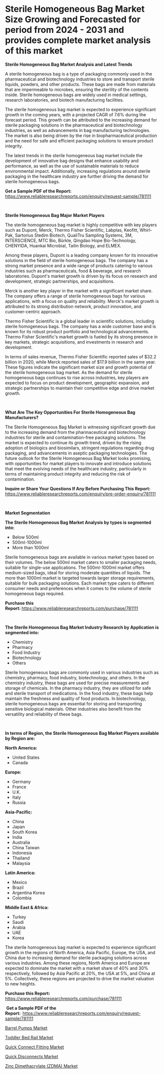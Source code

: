 <p><h1>Sterile Homogeneous Bag Market Size Growing and Forecasted for period from 2024 - 2031 and provides complete market analysis of this market</h1></p><p><strong>Sterile Homogeneous Bag Market Analysis and Latest Trends</strong></p>
<p><p>A sterile homogeneous bag is a type of packaging commonly used in the pharmaceutical and biotechnology industries to store and transport sterile liquids, powders, and other products. These bags are made from materials that are impermeable to microbes, ensuring the sterility of the contents inside. Sterile homogeneous bags are widely used in medical settings, research laboratories, and biotech manufacturing facilities.</p><p>The sterile homogeneous bag market is expected to experience significant growth in the coming years, with a projected CAGR of 7.6% during the forecast period. This growth can be attributed to the increasing demand for sterile packaging solutions in the pharmaceutical and biotechnology industries, as well as advancements in bag manufacturing technologies. The market is also being driven by the rise in biopharmaceutical production and the need for safe and efficient packaging solutions to ensure product integrity.</p><p>The latest trends in the sterile homogeneous bag market include the development of innovative bag designs that enhance usability and performance, as well as the use of sustainable materials to reduce environmental impact. Additionally, increasing regulations around sterile packaging in the healthcare industry are further driving the demand for sterile homogeneous bags.</p></p>
<p><strong>Get a Sample PDF of the Report:&nbsp;</strong> <a href="https://www.reliableresearchreports.com/enquiry/request-sample/781111">https://www.reliableresearchreports.com/enquiry/request-sample/781111</a></p>
<p>&nbsp;</p>
<p><strong>Sterile Homogeneous Bag Major Market Players</strong></p>
<p><p>The sterile homogeneous bag market is highly competitive with key players such as Dupont, Merck, Thermo Fisher Scientific, Labplas, Keofitt, Whirl-Pak, Sartorius Stedim Biotech, QualiTru Sampling Systems, 3M, INTERSCIENCE, MTC Bio, Bürkle, Qingdao Hope Bio-Technology, CHENYIDA, Huankai Microbial, Tailin Biology, and ELMEX.</p><p>Among these players, Dupont is a leading company known for its innovative solutions in the field of sterile homogeneous bags. The company has a strong market presence and a wide range of products catering to various industries such as pharmaceuticals, food & beverage, and research laboratories. Dupont's market growth is driven by its focus on research and development, strategic partnerships, and acquisitions.</p><p>Merck is another key player in the market with a significant market share. The company offers a range of sterile homogeneous bags for various applications, with a focus on quality and reliability. Merck's market growth is attributed to its strong distribution network, product innovation, and customer-centric approach.</p><p>Thermo Fisher Scientific is a global leader in scientific solutions, including sterile homogeneous bags. The company has a wide customer base and is known for its robust product portfolio and technological advancements. Thermo Fisher Scientific's market growth is fueled by its strong presence in key markets, strategic acquisitions, and investments in research and development.</p><p>In terms of sales revenue, Thermo Fisher Scientific reported sales of $32.2 billion in 2020, while Merck reported sales of $17.9 billion in the same year. These figures indicate the significant market size and growth potential of the sterile homogeneous bag market. As the demand for sterile homogeneous bags continues to rise across industries, key players are expected to focus on product development, geographic expansion, and strategic partnerships to maintain their competitive edge and drive market growth.</p></p>
<p>&nbsp;</p>
<p><strong>What Are The Key Opportunities For Sterile Homogeneous Bag Manufacturers?</strong></p>
<p><p>The Sterile Homogeneous Bag Market is witnessing significant growth due to the increasing demand from the pharmaceutical and biotechnology industries for sterile and contamination-free packaging solutions. The market is expected to continue its growth trend, driven by the rising adoption of biologics and biosimilars, stringent regulations regarding drug packaging, and advancements in aseptic packaging technologies. The future outlook for the Sterile Homogeneous Bag Market looks promising, with opportunities for market players to innovate and introduce solutions that meet the evolving needs of the healthcare industry, particularly in terms of maintaining product integrity and reducing the risk of contamination.</p></p>
<p><strong>Inquire or Share Your Questions If Any Before Purchasing This Report:</strong> <a href="https://www.reliableresearchreports.com/enquiry/pre-order-enquiry/781111">https://www.reliableresearchreports.com/enquiry/pre-order-enquiry/781111</a></p>
<p>&nbsp;</p>
<p><strong>Market Segmentation</strong></p>
<p><strong>The Sterile Homogeneous Bag Market Analysis by types is segmented into:</strong></p>
<p><ul><li>Below 500ml</li><li>500ml-1000ml</li><li>More than 1000ml</li></ul></p>
<p><p>Sterile homogeneous bags are available in various market types based on their volumes. The below 500ml market caters to smaller packaging needs, suitable for single-use applications. The 500ml-1000ml market offers medium-sized bags, ideal for storing moderate quantities of liquids. The more than 1000ml market is targeted towards larger storage requirements, suitable for bulk packaging solutions. Each market type caters to different consumer needs and preferences when it comes to the volume of sterile homogeneous bags required.</p></p>
<p><strong>Purchase this Report:&nbsp;</strong><a href="https://www.reliableresearchreports.com/purchase/781111">https://www.reliableresearchreports.com/purchase/781111</a></p>
<p>&nbsp;</p>
<p><strong>The Sterile Homogeneous Bag Market Industry Research by Application is segmented into:</strong></p>
<p><ul><li>Chemistry</li><li>Pharmacy</li><li>Food Industry</li><li>Biotechnology</li><li>Others</li></ul></p>
<p><p>Sterile homogeneous bags are commonly used in various industries such as chemistry, pharmacy, food industry, biotechnology, and others. In the chemistry industry, these bags are used for precise measurements and storage of chemicals. In the pharmacy industry, they are utilized for safe and sterile transport of medications. In the food industry, these bags help maintain the freshness and quality of food products. In biotechnology, sterile homogeneous bags are essential for storing and transporting sensitive biological materials. Other industries also benefit from the versatility and reliability of these bags.</p></p>
<p>&nbsp;</p>
<p><strong>In terms of Region, the Sterile Homogeneous Bag Market Players available by Region are:</strong></p>
<p>
    <p> <strong> North America: </strong>
        <ul>
            <li>United States</li>
            <li>Canada</li>
        </ul>
        </p> 
    <p> <strong> Europe: </strong>
        <ul>
            <li>Germany</li>
            <li>France</li>
            <li>U.K.</li>
            <li>Italy</li>
            <li>Russia</li>
        </ul>
        </p> 
    <p> <strong> Asia-Pacific: </strong>
        <ul>
            <li>China</li>
            <li>Japan</li>
            <li>South Korea</li>
            <li>India</li>
            <li>Australia</li>
            <li>China Taiwan</li>
            <li>Indonesia</li>
            <li>Thailand</li>
            <li>Malaysia</li>
        </ul>
        </p> 
    <p> <strong> Latin America: </strong>
        <ul>
            <li>Mexico</li>
            <li>Brazil</li>
            <li>Argentina Korea</li>
            <li>Colombia</li>
        </ul>
        </p> 
    <p> <strong> Middle East & Africa: </strong>
        <ul>
            <li>Turkey</li>
            <li>Saudi</li>
            <li>Arabia</li>
            <li>UAE</li>
            <li>Korea</li>
        </ul>
    </p>
    </p>
<p><p>The sterile homogeneous bag market is expected to experience significant growth in the regions of North America, Asia Pacific, Europe, the USA, and China due to increasing demand for sterile packaging solutions across various industries. Among these regions, North America and Europe are expected to dominate the market with a market share of 40% and 30% respectively, followed by Asia Pacific at 20%, the USA at 5%, and China at 5%. Collectively, these regions are projected to drive the market valuation to new heights.</p></p>
<p><strong>Purchase this Report: </strong><a href="https://www.reliableresearchreports.com/purchase/781111">https://www.reliableresearchreports.com/purchase/781111</a></p>
<p>&nbsp;<strong>Get a Sample PDF of the Report:&nbsp;&nbsp;</strong><a href="https://www.reliableresearchreports.com/enquiry/request-sample/781111">https://www.reliableresearchreports.com/enquiry/request-sample/781111</a></p>
<p><strong></strong></p>
<p><p><a href="https://medium.com/@dorisstephens14/barrel-pumps-market-share-evolution-and-market-growth-trends-2024-2031-ee51853007e7">Barrel Pumps Market</a></p><p><a href="https://github.com/beatblasta/Market-Research-Report-List-2/blob/main/toddler-bed-rail-market.md">Toddler Bed Rail Market</a></p><p><a href="https://medium.com/@dorothybrooks53/decoding-quick-connect-fitting-market-metrics-market-share-trends-and-growth-patterns-34e33f0c98af">Quick Connect Fitting Market</a></p><p><a href="https://medium.com/@dorothybrooks53/quick-disconnects-market-size-cagr-trends-2024-2030-e415272727ef">Quick Disconnects Market</a></p><p><a href="https://github.com/shotows/Market-Research-Report-List-1/blob/main/zinc-dimethacrylate-zdma-market.md">Zinc Dimethacrylate (ZDMA) Market</a></p></p>